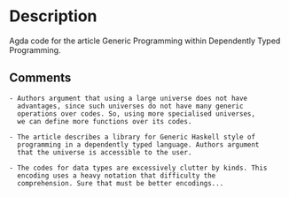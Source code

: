 Description
========

Agda code for the article Generic Programming within Dependently Typed
Programming.

Comments
---------

    - Authors argument that using a large universe does not have
      advantages, since such universes do not have many generic
      operations over codes. So, using more specialised universes,
	  we can define more functions over its codes.

    - The article describes a library for Generic Haskell style of
      programming in a dependently typed language. Authors argument
      that the universe is accessible to the user.

    - The codes for data types are excessively clutter by kinds. This
      encoding uses a heavy notation that difficulty the
      comprehension. Sure that must be better encodings...
